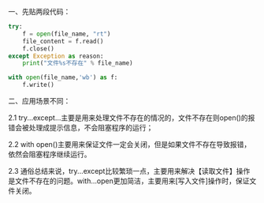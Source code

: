 一、先贴两段代码：

```python
try:
    f = open(file_name, "rt")
    file_content = f.read()
    f.close()
except Exception as reason:
    print("文件%s不存在" % file_name)
```

```Python
with open(file_name,'wb') as f:
    f.write()
```



二、应用场景不同：

2.1 try...except...主要是用来处理文件不存在的情况的，文件不存在则open()的报错会被处理成提示信息，不会阻塞程序的运行；

2.2 with open()主要用来保证文件一定会关闭，但是如果文件不存在导致报错，依然会阻塞程序继续运行。

2.3 通俗总结来说，try...except比较繁琐一点，主要用来解决【读取文件】操作是文件不存在的问题。with...open更加简洁，主要用来[写入文件]操作时，保证文件关闭。